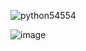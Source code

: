![python54554](https://github.com/user-attachments/assets/49cf6c6b-2b2f-4620-b216-e62328b1b8ae)

![image](https://github.com/user-attachments/assets/2e63a8f4-2f0b-40b5-848e-4a73ad053f07)

